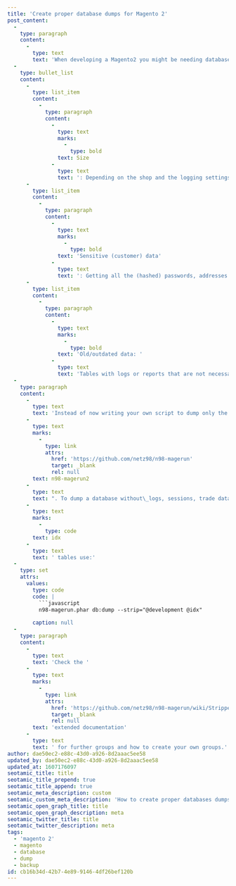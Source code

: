 ```yaml
---
title: 'Create proper database dumps for Magento 2'
post_content:
  -
    type: paragraph
    content:
      -
        type: text
        text: 'When developing a Magento2 you might be needing database dumps from time to time from the production system. Normally you either dump the complete database - which, to me, bring a lot of negative side effects:'
  -
    type: bullet_list
    content:
      -
        type: list_item
        content:
          -
            type: paragraph
            content:
              -
                type: text
                marks:
                  -
                    type: bold
                text: Size
              -
                type: text
                text: ': Depending on the shop and the logging settings, the tables can grow up to multiple gigabytes.'
      -
        type: list_item
        content:
          -
            type: paragraph
            content:
              -
                type: text
                marks:
                  -
                    type: bold
                text: 'Sensitive (customer) data'
              -
                type: text
                text: ': Getting all the (hashed) passwords, addresses and names from customers does not feel like a good idea. Depending on the companies compliance guideline you may not even allowed to have them.'
      -
        type: list_item
        content:
          -
            type: paragraph
            content:
              -
                type: text
                marks:
                  -
                    type: bold
                text: 'Old/outdated data: '
              -
                type: text
                text: 'Tables with logs or reports that are not necessary for your local development.'
  -
    type: paragraph
    content:
      -
        type: text
        text: 'Instead of now writing your own script to dump only the files you need and exclude those, you don''t want, just use the fantastic '
      -
        type: text
        marks:
          -
            type: link
            attrs:
              href: 'https://github.com/netz98/n98-magerun'
              target: _blank
              rel: null
        text: n98-magerun2
      -
        type: text
        text: ". To dump a database without\_logs, sessions, trade data, admin users and index "
      -
        type: text
        marks:
          -
            type: code
        text: idx
      -
        type: text
        text: ' tables use:'
  -
    type: set
    attrs:
      values:
        type: code
        code: |
          ```javascript
          n98-magerun.phar db:dump --strip="@development @idx"
          
        caption: null
  -
    type: paragraph
    content:
      -
        type: text
        text: 'Check the '
      -
        type: text
        marks:
          -
            type: link
            attrs:
              href: 'https://github.com/netz98/n98-magerun/wiki/Stripped-Database-Dumps'
              target: _blank
              rel: null
        text: 'extended documentation'
      -
        type: text
        text: ' for further groups and how to create your own groups.'
author: dae50ec2-e88c-43d0-a926-8d2aaac5ee58
updated_by: dae50ec2-e88c-43d0-a926-8d2aaac5ee58
updated_at: 1607176097
seotamic_title: title
seotamic_title_prepend: true
seotamic_title_append: true
seotamic_meta_description: custom
seotamic_custom_meta_description: 'How to create proper databases dumps without unnecessary data inside for Magento 2.'
seotamic_open_graph_title: title
seotamic_open_graph_description: meta
seotamic_twitter_title: title
seotamic_twitter_description: meta
tags:
  - 'magento 2'
  - magento
  - database
  - dump
  - backup
id: cb16b34d-42b7-4e89-9146-4df26bef120b
---
```

